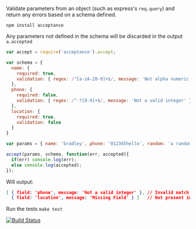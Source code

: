Validate parameters from an object (such as express's ```req.query```) and return any errors based on a schema defined.  

```npm install acceptance```
  
Any parameters not defined in the schema will be discarded in the output ```a.accepted```  
  
```javascript
var accept = require('acceptance').accept;

var schema = {
  name: {
    required: true,
    validation: { regex: /^[a-zA-Z0-9]+$/, message: 'Not alpha numeric' }
  },
  phone: {
    required: false,
    validation: { regex: /^-?[0-9]+$/, message: 'Not a valid integer' }
  },
  location: {
    required: true,
    validation: false
  }
}

var params = { name: 'bradley', phone: '012345hello', random: 'a random param' };

accept(params, schema, function(err, accepted){
  if(err) console.log(err);
  else console.log(accepted);
});
```
Will output:

```json
[ { field: 'phone', message: 'Not a valid integer' }, // Invalid match with regex
  { field: 'location', message: 'Missing Field' } ]   // Not present in the params given
```
  
Run the tests ```make test```  

[![Build Status](https://secure.travis-ci.org/bradleyg/acceptance.png)](http://travis-ci.org/bradleyg/acceptance) 
